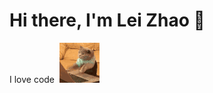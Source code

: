 # Hi there, I'm Lei Zhao 👋

I love code&nbsp;&nbsp;![](./assets/cat-typing.gif)

<!--
## Technologies

![Go](https://img.shields.io/badge/-Go-333?style=flat&logo=go)
![Rust](https://img.shields.io/badge/-Rust-333?style=flat&logo=rust)
![Python](https://img.shields.io/badge/-Python-333?style=flat&logo=python)

## GitHub Stats

![zzhaolei's GitHub stats](https://github-readme-stats.vercel.app/api?username=zzhaolei&show_icons=true&theme=auto)

## Top Languages

![Top Languages](https://github-readme-stats.vercel.app/api/top-langs/?username=zzhaolei&layout=compact&theme=auto)

## Connect with Me

- [Email](mailto://im.zzhaolei@foxmail.com)
- [Blog](https://zzhaolei.github.io)
-->

